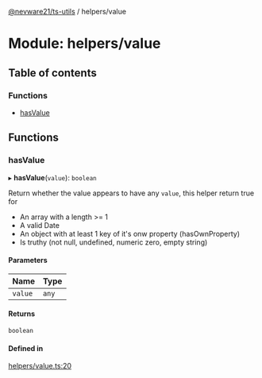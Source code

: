 [@nevware21/ts-utils](../README.md) / helpers/value

# Module: helpers/value

## Table of contents

### Functions

- [hasValue](helpers_value.md#hasvalue)

## Functions

### hasValue

▸ **hasValue**(`value`): `boolean`

Return whether the value appears to have any `value`, this helper return true for
- An array with a length >= 1
- A valid Date
- An object with at least 1 key of it's onw property (hasOwnProperty)
- Is truthy (not null, undefined, numeric zero, empty string)

#### Parameters

| Name | Type |
| :------ | :------ |
| `value` | `any` |

#### Returns

`boolean`

#### Defined in

[helpers/value.ts:20](https://github.com/nevware21/ts-utils/blob/9dde265/ts-utils/src/helpers/value.ts#L20)
